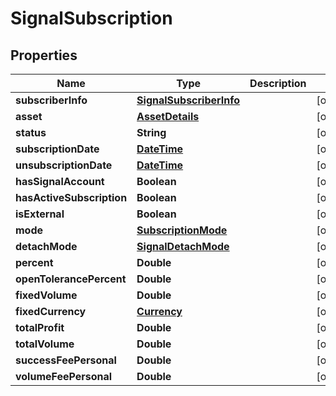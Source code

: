 # SignalSubscription

## Properties
Name | Type | Description | Notes
------------ | ------------- | ------------- | -------------
**subscriberInfo** | [**SignalSubscriberInfo**](SignalSubscriberInfo.md) |  |  [optional]
**asset** | [**AssetDetails**](AssetDetails.md) |  |  [optional]
**status** | **String** |  |  [optional]
**subscriptionDate** | [**DateTime**](DateTime.md) |  |  [optional]
**unsubscriptionDate** | [**DateTime**](DateTime.md) |  |  [optional]
**hasSignalAccount** | **Boolean** |  |  [optional]
**hasActiveSubscription** | **Boolean** |  |  [optional]
**isExternal** | **Boolean** |  |  [optional]
**mode** | [**SubscriptionMode**](SubscriptionMode.md) |  |  [optional]
**detachMode** | [**SignalDetachMode**](SignalDetachMode.md) |  |  [optional]
**percent** | **Double** |  |  [optional]
**openTolerancePercent** | **Double** |  |  [optional]
**fixedVolume** | **Double** |  |  [optional]
**fixedCurrency** | [**Currency**](Currency.md) |  |  [optional]
**totalProfit** | **Double** |  |  [optional]
**totalVolume** | **Double** |  |  [optional]
**successFeePersonal** | **Double** |  |  [optional]
**volumeFeePersonal** | **Double** |  |  [optional]

